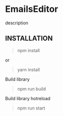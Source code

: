 # EmailsEditor

description

## INSTALLATION

> npm install

or

> yarn install

Build library

> npm run build

Build library hotreload

> npm run start
